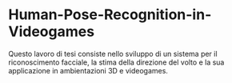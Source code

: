 # Human-Pose-Recognition-in-Videogames
Questo lavoro di tesi consiste nello sviluppo di un sistema per il riconoscimento facciale, la stima della direzione del volto e la sua applicazione in ambientazioni 3D e videogames.
